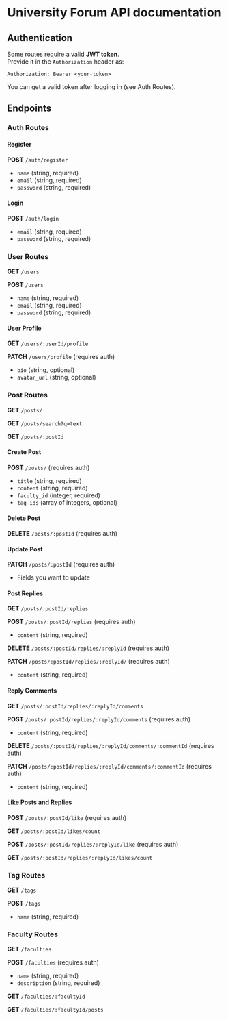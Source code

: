 # University Forum API documentation


## Authentication

Some routes require a valid **JWT token**.  
Provide it in the `Authorization` header as:

`Authorization: Bearer <your-token>`

You can get a valid token after logging in (see Auth Routes).

## Endpoints

### Auth Routes

#### Register

**POST** `/auth/register`
- `name` (string, required)
- `email` (string, required)
- `password` (string, required)

#### Login

**POST** `/auth/login`
- `email` (string, required)
- `password` (string, required)

### User Routes

**GET** `/users`

**POST** `/users`
- `name` (string, required)
- `email` (string, required)
- `password` (string, required)

#### User Profile

**GET** `/users/:userId/profile`

**PATCH** `/users/profile` (requires auth)
- `bio` (string, optional)
- `avatar_url` (string, optional)

### Post Routes

**GET** `/posts/`

**GET** `/posts/search?q=text`

**GET** `/posts/:postId`

#### Create Post

**POST** `/posts/` (requires auth)
- `title` (string, required)
- `content` (string, required)
- `faculty_id` (integer, required)
- `tag_ids` (array of integers, optional)

#### Delete Post

**DELETE** `/posts/:postId` (requires auth)

#### Update Post

**PATCH** `/posts/:postId` (requires auth)
- Fields you want to update

#### Post Replies

**GET** `/posts/:postId/replies`

**POST** `/posts/:postId/replies` (requires auth)
- `content` (string, required)

**DELETE** `/posts/:postId/replies/:replyId` (requires auth)

**PATCH** `/posts/:postId/replies/:replyId/` (requires auth)
- `content` (string, required)

#### Reply Comments 

**GET** `/posts/:postId/replies/:replyId/comments`

**POST** `/posts/:postId/replies/:replyId/comments` (requires auth)
- `content` (string, required)

**DELETE** `/posts/:postId/replies/:replyId/comments/:commentId` (requires auth)

**PATCH** `/posts/:postId/replies/:replyId/comments/:commentId` (requires auth)
- `content` (string, required)

#### Like Posts and Replies

**POST** `/posts/:postId/like` (requires auth)

**GET** `/posts/:postId/likes/count`

**POST** `/posts/:postId/replies/:replyId/like` (requires auth)

**GET** `/posts/:postId/replies/:replyId/likes/count`

### Tag Routes

**GET** `/tags`

**POST** `/tags`
- `name` (string, required)

### Faculty Routes

**GET** `/faculties`

**POST** `/faculties` (requires auth)
- `name` (string, required)
- `description` (string, required)

**GET** `/faculties/:facultyId`

**GET** `/faculties/:facultyId/posts`